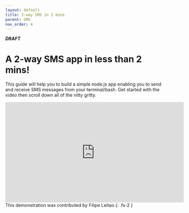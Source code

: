 ```yaml
---
layout: default
title: 2-way SMS in 2 mins
parent: SMS
nav_order: 4
---
```


**_DRAFT_**

# A 2-way SMS app in less than 2 mins!

This guide will help you to build a simple node.js app enabling you to send and receive SMS messages from your terminal/bash.
Get started with the video then scroll down all of the nitty gritty.

<iframe width="560" height="315" src="https://www.youtube.com/embed/UbM2cLXkpQM" title="YouTube video player" frameborder="0" allow="accelerometer; autoplay; clipboard-write; encrypted-media; gyroscope; picture-in-picture" allowfullscreen></iframe>
This demonstration was contributed by Filipe Leitao.{: .fs-2 }
